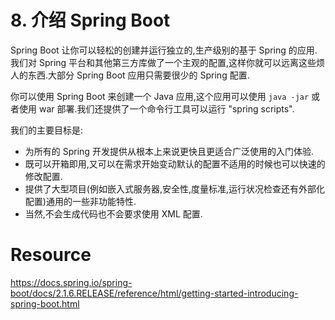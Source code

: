 
# 8. 介绍 Spring Boot



Spring Boot 让你可以轻松的创建并运行独立的,生产级别的基于 Spring 的应用.我们对 Spring 平台和其他第三方库做了一个主观的配置,这样你就可以远离这些烦人的东西.大部分 Spring Boot 应用只需要很少的 Spring 配置.

你可以使用 Spring Boot 来创建一个 Java 应用,这个应用可以使用 `java -jar` 或者使用 war 部署.我们还提供了一个命令行工具可以运行 "spring scripts".

我们的主要目标是:

- 为所有的 Spring 开发提供从根本上来说更快且更适合广泛使用的入门体验.
- 既可以开箱即用,又可以在需求开始变动默认的配置不适用的时候也可以快速的修改配置.
- 提供了大型项目(例如嵌入式服务器,安全性,度量标准,运行状况检查还有外部化配置)通用的一些非功能特性.
- 当然,不会生成代码也不会要求使用 XML 配置.







# Resource

https://docs.spring.io/spring-boot/docs/2.1.6.RELEASE/reference/html/getting-started-introducing-spring-boot.html











